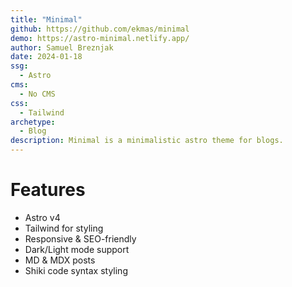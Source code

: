 ```yaml
---
title: "Minimal"
github: https://github.com/ekmas/minimal
demo: https://astro-minimal.netlify.app/
author: Samuel Breznjak
date: 2024-01-18
ssg:
  - Astro
cms:
  - No CMS
css:
  - Tailwind
archetype:
  - Blog
description: Minimal is a minimalistic astro theme for blogs.
---
```


# Features

- Astro v4
- Tailwind for styling
- Responsive & SEO-friendly
- Dark/Light mode support
- MD & MDX posts
- Shiki code syntax styling
